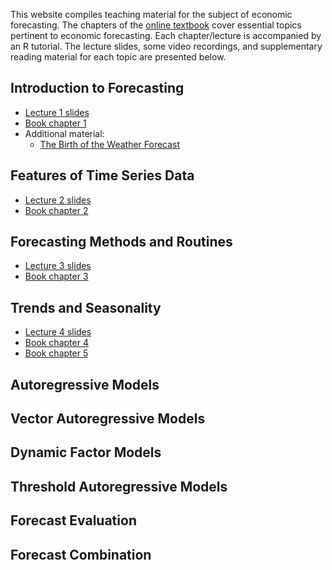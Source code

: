 This website compiles teaching material for the subject of economic forecasting. The chapters of the [online textbook](docs/index) cover essential topics pertinent to economic forecasting. Each chapter/lecture is accompanied by an R tutorial. The lecture slides, some video recordings, and supplementary reading material for each topic are presented below.

## Introduction to Forecasting

- [Lecture 1 slides](https://davidubilava.com/forecasting_slides/01-Intro.html)
- [Book chapter 1](https://davidubilava.com/forecasting/docs/introduction-to-forecasting.html)
- Additional material:
  - [The Birth of the Weather Forecast](https://www.bbc.com/news/magazine-32483678)

## Features of Time Series Data

- [Lecture 2 slides](https://davidubilava.com/forecasting_slides/02-TimeSeries.html)
- [Book chapter 2](https://davidubilava.com/forecasting/docs/features-of-time-series-data.html)

## Forecasting Methods and Routines

- [Lecture 3 slides](https://davidubilava.com/forecasting_slides/03-Routines.html)
- [Book chapter 3](https://davidubilava.com/forecasting/docs/forecasting-methods-and-routines.html)

## Trends and Seasonality

- [Lecture 4 slides](https://davidubilava.com/forecasting_slides/04-TrendSeason.html)
- [Book chapter 4](https://davidubilava.com/forecasting/docs/trends.html)
- [Book chapter 5](https://davidubilava.com/forecasting/docs/seasonality.html)

## Autoregressive Models

## Vector Autoregressive Models

## Dynamic Factor Models

## Threshold Autoregressive Models

## Forecast Evaluation

## Forecast Combination

